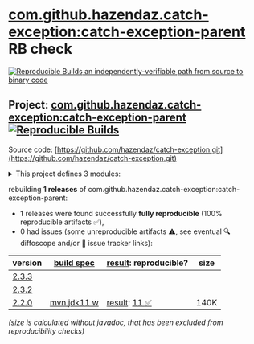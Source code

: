 [com.github.hazendaz.catch-exception:catch-exception-parent](https://central.sonatype.com/artifact/com.github.hazendaz.catch-exception/catch-exception-parent/versions) RB check
=======

[![Reproducible Builds](https://reproducible-builds.org/images/logos/rb.svg) an independently-verifiable path from source to binary code](https://reproducible-builds.org/)

## Project: [com.github.hazendaz.catch-exception:catch-exception-parent](https://central.sonatype.com/artifact/com.github.hazendaz.catch-exception/catch-exception-parent/versions) [![Reproducible Builds](https://img.shields.io/endpoint?url=https://raw.githubusercontent.com/jvm-repo-rebuild/reproducible-central/master/content/com/github/hazendaz/catch-exception/badge.json)](https://github.com/jvm-repo-rebuild/reproducible-central/blob/master/content/com/github/hazendaz/catch-exception/README.md)

Source code: [https://github.com/hazendaz/catch-exception.git](https://github.com/hazendaz/catch-exception.git)

<details><summary>This project defines 3 modules:</summary>

* [com.github.hazendaz.catch-exception:catch-exception](https://central.sonatype.com/artifact/com.github.hazendaz.catch-exception/catch-exception/overview)
* [com.github.hazendaz.catch-exception:catch-exception-parent](https://central.sonatype.com/artifact/com.github.hazendaz.catch-exception/catch-exception-parent/overview)
* [com.github.hazendaz.catch-exception:catch-throwable](https://central.sonatype.com/artifact/com.github.hazendaz.catch-exception/catch-throwable/overview)
</details>

rebuilding **1 releases** of com.github.hazendaz.catch-exception:catch-exception-parent:
- **1** releases were found successfully **fully reproducible** (100% reproducible artifacts :white_check_mark:),
- 0 had issues (some unreproducible artifacts :warning:, see eventual :mag: diffoscope and/or :memo: issue tracker links):

| version | [build spec](/BUILDSPEC.md) | [result](https://reproducible-builds.org/docs/jvm/): reproducible? | size |
| -- | --------- | ------ | -- |
| [2.3.3](https://central.sonatype.com/artifact/com.github.hazendaz.catch-exception/catch-exception-parent/2.3.3/pom) | | | |
| [2.3.2](https://central.sonatype.com/artifact/com.github.hazendaz.catch-exception/catch-exception-parent/2.3.2/pom) | | | |
| [2.2.0](https://central.sonatype.com/artifact/com.github.hazendaz.catch-exception/catch-exception-parent/2.2.0/pom) | [mvn jdk11 w](catch-exception-2.2.0.buildspec) | [result](catch-exception-parent-2.2.0.buildinfo): [11 :white_check_mark: ](catch-exception-parent-2.2.0.buildcompare) | 140K |

<i>(size is calculated without javadoc, that has been excluded from reproducibility checks)</i>
